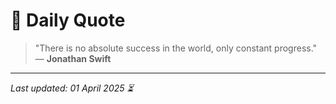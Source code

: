 # 📜 Daily Quote

> "There is no absolute success in the world, only constant progress."  
> — **Jonathan Swift**

---

_Last updated: 01 April 2025 ⏳_

